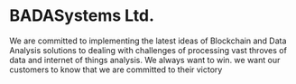 # BADASystems Ltd.
We are committed to implementing the latest ideas of Blockchain and Data Analysis solutions to dealing with challenges of processing vast throves of data and internet of things analysis.
We always want to win.
we want our customers to know that we are committed to their victory
